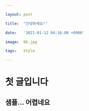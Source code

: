 ```yaml
---

layout:	post

title:	"안녕하세요!"

date:	'2021-01-12 04:16:00 +0900'

image:	06.jpg

tags:	Style

---
```




# 첫 글입니다

## 샘플... 어렵네요


